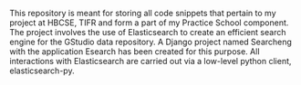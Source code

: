 This repository is meant for storing all code snippets that pertain to my project at HBCSE, TIFR and form a part of my Practice School component.
The project involves the use of Elasticsearch to create an efficient search engine for the GStudio data repository. A Django project named Searcheng with the application Esearch has been created for this purpose. All interactions with Elasticsearch are carried out via a low-level python client, elasticsearch-py.

